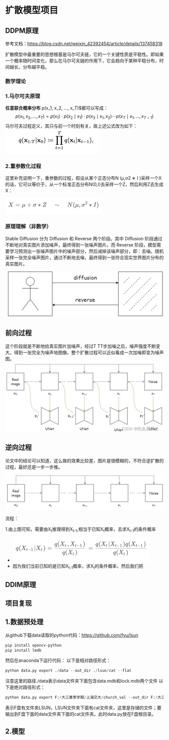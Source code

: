 # 扩散模型项目

## DDPM原理

参考文档：https://blog.csdn.net/weixin_42392454/article/details/137458318

扩散模型中最重要的思想根基是马尔可夫链，它的一个关键性质是平稳性。即如果一个概率随时间变化，那么在马尔可夫链的作用下，它会趋向于某种平稳分布，时间越长，分布越平稳。

### 数学理论

### 1.马尔可夫原理

**任意联合概率分布** p(x_1, x_2, ..., x_T)$都可以写成：
$$
p(x_1, x_2, ..., x_T) = p(x_1) \cdot p(x_2 \mid x_1) \cdot p(x_3 \mid x_1, x_2) \cdots p(x_T \mid x_1, ..., x_{T-1})
$$
马尔可夫过程定义，其只与前一个时刻有关，故上述公式改为如下：
<img src="./assets/1.png" alt="image-20250616161850837" style="zoom: 50%;" />       

### 2.重参数化过程

这里补充说明一下，重参数的过程，假设从某个正态分布N (μ,σ2 ∗ I )采样一个X的话，它可以等价于，从一个标准正态分布N(0,I)去采样一个Z，然后利用Z去生成X：

<img src="./assets/2.png" alt="image-20250616210629947" style="zoom:50%;" />

### 原理理解（非数学）

Stable Diffusion 分为 Diffusion 和 Reverse 两个阶段。其中 Diffusion 阶段通过不断地对真实图片添加噪声，最终得到一张噪声图片。而 Reverse 阶段，模型需要学习预测出一张噪声图片中的噪声部分，然后减掉该噪声部分，即：去噪。随机采样一张完全噪声图片，通过不断地去噪，最终得到一张符合现实世界图片分布的真实图片。

![image-20250616155744063](./assets/3.png)

## 前向过程

这个阶段就是不断地给真实图片加噪声，经过T TT步加噪之后，噪声强度不断变大，得到一张完全为噪声地图像。整个扩散过程可以近似看成一次加噪即变为噪声图。
![image-20250616162251734](./assets/4.png)

## 逆向过程

论文中的结论可以知道，这么做的效果比较差，图片是很模糊的，不符合逆扩散的过程，最好还是一步一步推。

![image-20250616202221269](./assets/5.png)

流程：

1.由上图可知，需要由X<sub>t</sub>推理得到X<sub>t-1</sub>,相当于已知X<sub>t</sub>概率，去求X<sub>t-1</sub>的条件概率

* <img src="./assets/6.png" alt="image-20250616205323356" style="zoom: 50%;" />
* 因为我们当前已知的是已知X<sub>t-1</sub>概率，求X<sub>t</sub>的条件概率，然后我们把

## DDIM原理

## 项目复现

## 1.数据预处理

从github下载data读取的python代码：https://github.com/fyu/lsun

```
pip install opencv-python
pip install lmdb
```

然后在anaconda下运行代码：
以下是相对路径形式：

```python
python data.py export ./data --out_dir ./lsun/cat --flat
```

注意这里的路径./data表示data文件夹下面包含data.mdb和lock.mdb两个文件
以下是绝对路径形式：

```python
python data.py export F:/大三春季学期/上海交大/church_val --out_dir F:/大三春季学期/上海交大/data/church_val --flat
```

表示F盘有文件夹LSUN，LSUN文件夹下面有cat文件夹，这里是存储的文件；要输出到F盘下面的data文件夹下面的cat文件夹。此时data.py放在F盘根目录。

## 2.模型


